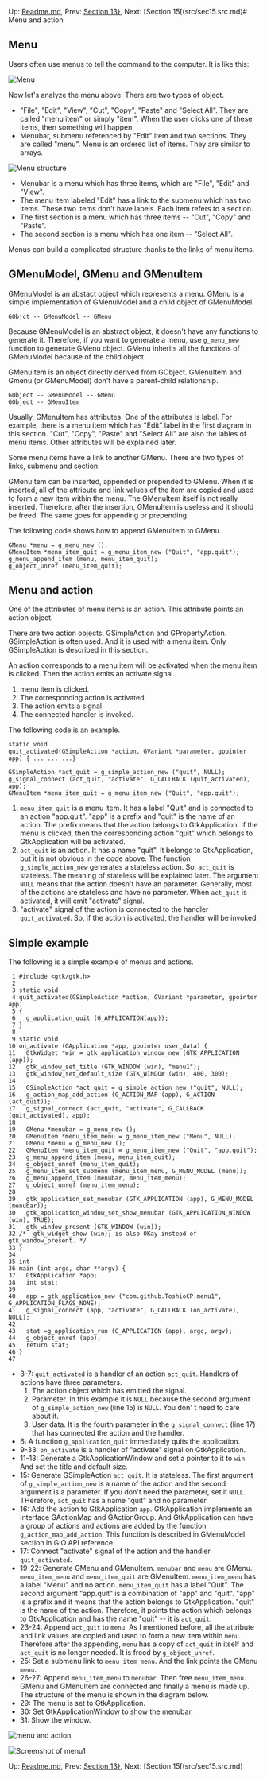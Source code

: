 Up: [Readme.md](src/Readme.md),  Prev: [Section 13}](src/sec13.src.md), Next: [Section 15[(src/sec15.src.md)# Menu and action

## Menu

Users often use menus to tell the command to the computer.
It is like this:

![Menu](menu.png)

Now let's analyze the menu above.
There are two types of object.

- "File", "Edit", "View", "Cut", "Copy", "Paste" and "Select All".
They are called "menu item" or simply "item".
When the user clicks one of these items, then something will happen.
- Menubar, submenu referenced by "Edit" item and two sections.
They are called "menu".
Menu is an ordered list of items.
They are similar to arrays.

![Menu structure](menu_structure.png)

- Menubar is a menu which has three items, which are "File", "Edit" and "View".
- The menu item labeled "Edit" has a link to the submenu which has two items.
These two items don't have labels.
Each item refers to a section.
- The first section is a menu which has three items -- "Cut", "Copy" and "Paste".
- The second section is a menu which has one item -- "Select All".

Menus can build a complicated structure thanks to the links of menu items.

## GMenuModel, GMenu and GMenuItem

GMenuModel is an abstact object which represents a menu.
GMenu is a simple implementation of GMenuModel and a child object of GMenuModel.

    GObjct -- GMenuModel -- GMenu

Because GMenuModel is an abstract object, it doesn't have any functions to generate it.
Therefore, if you want to generate a menu, use `g_menu_new` function to generate GMenu object.
GMenu inherits all the functions of GMenuModel because of the child object.

GMenuItem is an object directly derived from GObject.
GMenuItem and Gmenu (or GMenuModel) don't have a parent-child relationship.

    GObject -- GMenuModel -- GMenu
    GObject -- GMenuItem

Usually, GMenuItem has attributes.
One of the attributes is label.
For example, there is a menu item which has "Edit" label in the first diagram in this section.
"Cut", "Copy", "Paste" and "Select All" are also the lables of menu items.
Other attributes will be explained later.

Some menu items have a link to another GMenu.
There are two types of links, submenu and section.

GMenuItem can be inserted, appended or prepended to GMenu.
When it is inserted, all of the attribute and link values of the item are copied and used to form a new item within the menu.
The GMenuItem itself is not really inserted.
Therefore, after the insertion, GMenuItem is useless and it should be freed.
The same goes for appending or prepending.

The following code shows how to append GMenuItem to GMenu.

    GMenu *menu = g_menu_new ();
    GMenuItem *menu_item_quit = g_menu_item_new ("Quit", "app.quit");
    g_menu_append_item (menu, menu_item_quit);
    g_object_unref (menu_item_quit);

## Menu and action

One of the attributes of menu items is an action.
This attribute points an action object.

There are two action objects, GSimpleAction and GPropertyAction.
GSimpleAction is often used.
And it is used with a menu item.
Only GSimpleAction is described in this section.

An action corresponds to a menu item will be activated when the menu item is clicked.
Then the action emits an activate signal.

1. menu item is clicked.
2. The corresponding action is activated.
3. The action emits a signal.
4. The connected handler is invoked.


The following code is an example.

    static void
    quit_activated(GSimpleAction *action, GVariant *parameter, gpointer app) { ... ... ...}

    GSimpleAction *act_quit = g_simple_action_new ("quit", NULL);
    g_signal_connect (act_quit, "activate", G_CALLBACK (quit_activated), app);
    GMenuItem *menu_item_quit = g_menu_item_new ("Quit", "app.quit");

1. `menu_item_quit` is a menu item.
It has a label "Quit" and is connected to an action "app.quit".
"app" is a prefix and "quit" is the name of an action.
The prefix means that the action belongs to GtkApplication.
If the menu is clicked, then the corresponding action "quit" which belongs to GtkApplication will be activated.
2. `act_quit` is an action.
It has a name "quit".
It belongs to GtkApplication, but it is not obvious in the code above.
The function `g_simple_action_new` generates a stateless action.
So, `act_quit` is stateless.
The meaning of stateless will be explained later.
The argument `NULL` means that the action doesn't have an parameter.
Generally, most of the actions are stateless and have no parameter.
When `act_quit` is activated, it will emit "activate" signal.
3. "activate" signal of the action is connected to the handler `quit_activated`.
So, if the action is activated, the handler will be invoked.

## Simple example

The following is a simple example of menus and actions.

     1 #include <gtk/gtk.h>
     2 
     3 static void
     4 quit_activated(GSimpleAction *action, GVariant *parameter, gpointer app)
     5 {
     6   g_application_quit (G_APPLICATION(app));
     7 }
     8 
     9 static void
    10 on_activate (GApplication *app, gpointer user_data) {
    11   GtkWidget *win = gtk_application_window_new (GTK_APPLICATION (app));
    12   gtk_window_set_title (GTK_WINDOW (win), "menu1");
    13   gtk_window_set_default_size (GTK_WINDOW (win), 400, 300);
    14 
    15   GSimpleAction *act_quit = g_simple_action_new ("quit", NULL);
    16   g_action_map_add_action (G_ACTION_MAP (app), G_ACTION (act_quit));
    17   g_signal_connect (act_quit, "activate", G_CALLBACK (quit_activated), app);
    18 
    19   GMenu *menubar = g_menu_new ();
    20   GMenuItem *menu_item_menu = g_menu_item_new ("Menu", NULL);
    21   GMenu *menu = g_menu_new ();
    22   GMenuItem *menu_item_quit = g_menu_item_new ("Quit", "app.quit");
    23   g_menu_append_item (menu, menu_item_quit);
    24   g_object_unref (menu_item_quit);
    25   g_menu_item_set_submenu (menu_item_menu, G_MENU_MODEL (menu));
    26   g_menu_append_item (menubar, menu_item_menu);
    27   g_object_unref (menu_item_menu);
    28 
    29   gtk_application_set_menubar (GTK_APPLICATION (app), G_MENU_MODEL (menubar));
    30   gtk_application_window_set_show_menubar (GTK_APPLICATION_WINDOW (win), TRUE);
    31   gtk_window_present (GTK_WINDOW (win));
    32 /*  gtk_widget_show (win); is also OKay instead of gtk_window_present. */
    33 }
    34 
    35 int
    36 main (int argc, char **argv) {
    37   GtkApplication *app;
    38   int stat;
    39 
    40   app = gtk_application_new ("com.github.ToshioCP.menu1", G_APPLICATION_FLAGS_NONE);
    41   g_signal_connect (app, "activate", G_CALLBACK (on_activate), NULL);
    42 
    43   stat =g_application_run (G_APPLICATION (app), argc, argv);
    44   g_object_unref (app);
    45   return stat;
    46 }
    47 

- 3-7: `quit_activated` is a handler of an action `act_quit`.
Handlers of actions have three parameters.
  1. The action object which has emitted the signal.
  2. Parameter.
In this example it is `NULL` because the second argument of `g_simple_action_new` (line 15) is `NULL`.
You don' t need to care about it.
  3. User data.
It is the fourth parameter in the `g_signal_connect` (line 17) that has connected the action and the handler.
- 6: A function `g_application_quit` immediately quits the application.
- 9-33: `on_activate` is a handler of "activate" signal on GtkApplication.
- 11-13: Generate a GtkApplicationWindow and set a pointer to it to `win`. And set the title and default size.
- 15: Generate GSimpleAction `act_quit`.
It is stateless.
The first argument of `g_simple_action_new` is a name of the action and the second argument is a parameter.
If you don't need the parameter, set it `NULL`.
THerefore, `act_quit` has a name "quit" and no parameter.
- 16: Add the action to GtkApplication `app`.
GtkApplication implements an interface GActionMap and GActionGroup.
And GtkApplication can have a group of actions and actions are added by the function `g_action_map_add_action`.
This function is described in GMenuModel section in GIO API reference.
- 17: Connect "activate" signal of the action and the handler `quit_activated`.
- 19-22: Generate GMenu and GMenuItem.
`menubar` and `menu` are GMenu.
`menu_item_menu` and `menu_item_quit` are GMenuItem.
`menu_item_menu` has a label "Menu" and no action.
`menu_item_quit` has a label "Quit".
The second argument "app.quit" is a combination of "app" and "quit".
"app" is a prefix and it means that the action belongs to GtkApplication. "quit" is the name of the action.
Therefore, it points the action which belongs to GtkApplication and has the name "quit" -- it is `act_quit`.
- 23-24: Append `act_quit` to `menu`.
As I mentioned before, all the attribute and link values are copied and used to form a new item within `menu`.
Therefore after the appending, `menu` has a copy of `act_quit` in itself and `act_quit` is no longer needed.
It is freed by `g_object_unref`.
- 25: Set a submenu link to `menu_item_menu`.
And the link points the GMenu `menu`.
- 26-27: Append `menu_item_menu` to `menubar`.
Then free `menu_item_menu`.
GMenu and GMenuItem are connected and finally a menu is made up.
The structure of the menu is shown in the diagram below.
- 29: The menu is set to GtkApplication.
- 30: Set GtkApplicationWindow to show the menubar.
- 31: Show the window.

![menu and action](menu1.png)

![Screenshot of menu1](menu1_screenshot.png)

Up: [Readme.md](src/Readme.md),  Prev: [Section 13}](src/sec13.src.md), Next: [Section 15[(src/sec15.src.md)